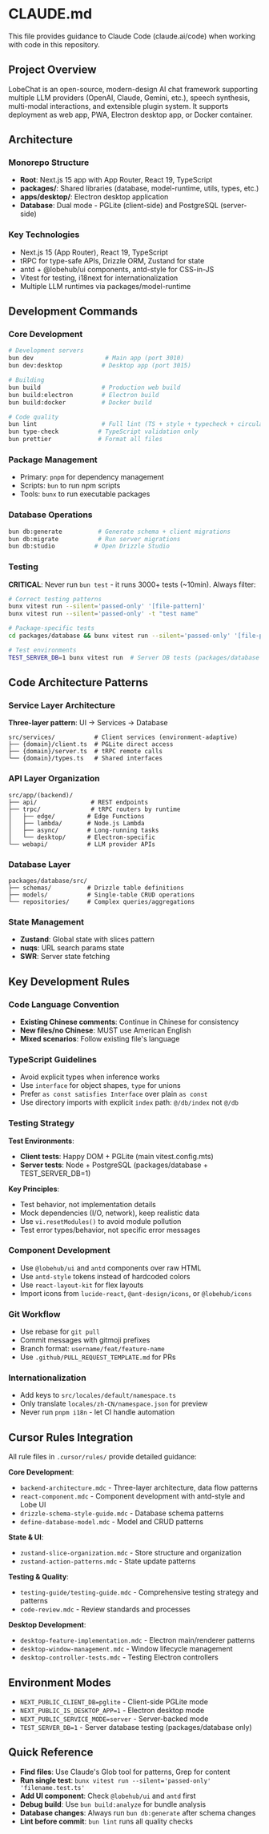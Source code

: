 # CLAUDE.md

This file provides guidance to Claude Code (claude.ai/code) when working with code in this repository.

## Project Overview

LobeChat is an open-source, modern-design AI chat framework supporting multiple LLM providers (OpenAI, Claude, Gemini, etc.), speech synthesis, multi-modal interactions, and extensible plugin system. It supports deployment as web app, PWA, Electron desktop app, or Docker container.

## Architecture

### Monorepo Structure

- **Root**: Next.js 15 app with App Router, React 19, TypeScript
- **packages/**: Shared libraries (database, model-runtime, utils, types, etc.)
- **apps/desktop/**: Electron desktop application
- **Database**: Dual mode - PGLite (client-side) and PostgreSQL (server-side)

### Key Technologies

- Next.js 15 (App Router), React 19, TypeScript
- tRPC for type-safe APIs, Drizzle ORM, Zustand for state
- antd + @lobehub/ui components, antd-style for CSS-in-JS
- Vitest for testing, i18next for internationalization
- Multiple LLM runtimes via packages/model-runtime

## Development Commands

### Core Development

```bash
# Development servers
bun dev                    # Main app (port 3010)
bun dev:desktop           # Desktop app (port 3015)

# Building
bun build                 # Production web build
bun build:electron        # Electron build
bun build:docker          # Docker build

# Code quality
bun lint                  # Full lint (TS + style + typecheck + circular)
bun type-check           # TypeScript validation only
bun prettier             # Format all files
```

### Package Management

- Primary: `pnpm` for dependency management
- Scripts: `bun` to run npm scripts
- Tools: `bunx` to run executable packages

### Database Operations

```bash
bun db:generate          # Generate schema + client migrations
bun db:migrate           # Run server migrations
bun db:studio           # Open Drizzle Studio
```

### Testing

**CRITICAL**: Never run `bun test` - it runs 3000+ tests (~10min). Always filter:

```bash
# Correct testing patterns
bunx vitest run --silent='passed-only' '[file-pattern]'
bunx vitest run --silent='passed-only' -t "test name"

# Package-specific tests
cd packages/database && bunx vitest run --silent='passed-only' '[file-pattern]'

# Test environments
TEST_SERVER_DB=1 bunx vitest run  # Server DB tests (packages/database only)
```

## Code Architecture Patterns

### Service Layer Architecture

**Three-layer pattern**: UI → Services → Database

```
src/services/           # Client services (environment-adaptive)
├── {domain}/client.ts  # PGLite direct access
├── {domain}/server.ts  # tRPC remote calls
└── {domain}/types.ts   # Shared interfaces
```

### API Layer Organization

```
src/app/(backend)/
├── api/               # REST endpoints
├── trpc/              # tRPC routers by runtime
│   ├── edge/         # Edge Functions
│   ├── lambda/       # Node.js Lambda
│   ├── async/        # Long-running tasks
│   └── desktop/      # Electron-specific
└── webapi/           # LLM provider APIs
```

### Database Layer

```
packages/database/src/
├── schemas/          # Drizzle table definitions
├── models/           # Single-table CRUD operations
└── repositories/     # Complex queries/aggregations
```

### State Management

- **Zustand**: Global state with slices pattern
- **nuqs**: URL search params state
- **SWR**: Server state fetching

## Key Development Rules

### Code Language Convention

- **Existing Chinese comments**: Continue in Chinese for consistency
- **New files/no Chinese**: MUST use American English
- **Mixed scenarios**: Follow existing file's language

### TypeScript Guidelines

- Avoid explicit types when inference works
- Use `interface` for object shapes, `type` for unions
- Prefer `as const satisfies Interface` over plain `as const`
- Use directory imports with explicit `index` path: `@/db/index` not `@/db`

### Testing Strategy

**Test Environments**:
- **Client tests**: Happy DOM + PGLite (main vitest.config.mts)
- **Server tests**: Node + PostgreSQL (packages/database + TEST_SERVER_DB=1)

**Key Principles**:
- Test behavior, not implementation details
- Mock dependencies (I/O, network), keep realistic data
- Use `vi.resetModules()` to avoid module pollution
- Test error types/behavior, not specific error messages

### Component Development

- Use `@lobehub/ui` and `antd` components over raw HTML
- Use `antd-style` tokens instead of hardcoded colors
- Use `react-layout-kit` for flex layouts
- Import icons from `lucide-react`, `@ant-design/icons`, or `@lobehub/icons`

### Git Workflow

- Use rebase for `git pull`
- Commit messages with gitmoji prefixes
- Branch format: `username/feat/feature-name`
- Use `.github/PULL_REQUEST_TEMPLATE.md` for PRs

### Internationalization

- Add keys to `src/locales/default/namespace.ts`
- Only translate `locales/zh-CN/namespace.json` for preview
- Never run `pnpm i18n` - let CI handle automation

## Cursor Rules Integration

All rule files in `.cursor/rules/` provide detailed guidance:

**Core Development**:
- `backend-architecture.mdc` - Three-layer architecture, data flow patterns
- `react-component.mdc` - Component development with antd-style and Lobe UI
- `drizzle-schema-style-guide.mdc` - Database schema patterns
- `define-database-model.mdc` - Model and CRUD patterns

**State & UI**:
- `zustand-slice-organization.mdc` - Store structure and organization
- `zustand-action-patterns.mdc` - State update patterns

**Testing & Quality**:
- `testing-guide/testing-guide.mdc` - Comprehensive testing strategy and patterns
- `code-review.mdc` - Review standards and processes

**Desktop Development**:
- `desktop-feature-implementation.mdc` - Electron main/renderer patterns
- `desktop-window-management.mdc` - Window lifecycle management
- `desktop-controller-tests.mdc` - Testing Electron controllers

## Environment Modes

- `NEXT_PUBLIC_CLIENT_DB=pglite` - Client-side PGLite mode
- `NEXT_PUBLIC_IS_DESKTOP_APP=1` - Electron desktop mode
- `NEXT_PUBLIC_SERVICE_MODE=server` - Server-backed mode
- `TEST_SERVER_DB=1` - Server database testing (packages/database only)

## Quick Reference

- **Find files**: Use Claude's Glob tool for patterns, Grep for content
- **Run single test**: `bunx vitest run --silent='passed-only' 'filename.test.ts'`
- **Add UI component**: Check `@lobehub/ui` and `antd` first
- **Debug build**: Use `bun build:analyze` for bundle analysis
- **Database changes**: Always run `bun db:generate` after schema changes
- **Lint before commit**: `bun lint` runs all quality checks
